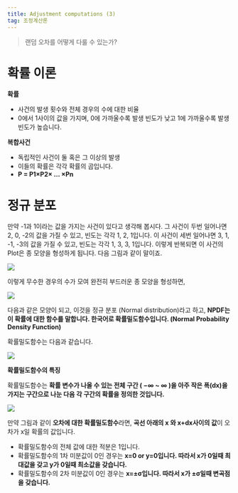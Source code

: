 ```yaml
---
title: Adjustment computations (3)
tag: 조정계산론
---
```


> 랜덤 오차를 어떻게 다룰 수 있는가?
>

# 확률 이론
**확률**
* 사건의 발생 횟수와 전체 경우의 수에 대한 비율
* 0에서 1사이의 값을 가지며, 0에 가까울수록 발생 빈도가 낮고 1에 가까울수록 발생 빈도가 높습니다.

**복합사건**
* 독립적인 사건이 둘 혹은 그 이상의 발생
* 이들의 확률은 각각 확률의 곱입니다.
* **P = P1×P2× ... ×Pn**

# 정규 분포
만약 -1과 1이라는 값을 가지는 사건이 있다고 생각해 봅시다. 그 사건이 두번 일어나면 2, 0, -2의 값을 가질 수 있고, 빈도는 각각 1, 2, 1입니다. 이 사건이 세번 일어나면 3, 1, -1, -3의 값을 가질 수 있고, 빈도는 각각 1, 3, 3, 1입니다. 이렇게 반복되면 이 사건의 Plot은 종 모양을 형성하게 됩니다. 다음 그림과 같이 말이죠.

![](https://i.ibb.co/k5g83Hf/plot.jpg)

이렇게 무수한 경우의 수가 모여 완전히 부드러운 종 모양을 형성하면,

![](https://i.ibb.co/pX1WXF5/normal.jpg)

다음과 같은 모양이 되고, 이것을 정규 분포 (Normal distribution)라고 하고, **NPDF는 이 확률에 대한 함수를 말합니다. 한국어로 확률밀도함수입니다. (Normal Probability Density Function)**

확률밀도함수는 다음과 같습니다.

![](https://i.ibb.co/pbT3nk5/npdf.jpg)

**확률밀도함수의 특징**

확률밀도함수는 **확률 변수가 나올 수 있는 전체 구간 ( −∞  ~  ∞ )을 아주 작은 폭(dx)을 가지는 구간으로 나눈 다음 각 구간의 확률을 정의한 것입니다.**

![](https://i.ibb.co/zmdcXfc/ndf.jpg)

만약 그림과 같이 **오차에 대한 확률밀도함수**라면, **곡선 아래의 x 와 x+dx사이의 값**이 오차가 x일 확률의 값입니다.

* 확률밀도함수의 전체 값에 대한 적분은 1입니다.
* 확률밀도함수의 1차 미분값이 0인 경우는 **x=0 or y=0입니다.  따라서 x가 0일때 최대값을 갖고 y가 0일때 최소값을 갖습니다.**
* 확률밀도함수의 2차 미분값이 0인 경우는 **x=±σ입니다. 따라서 x가 ±σ일때 변곡점을 갖습니다.**
